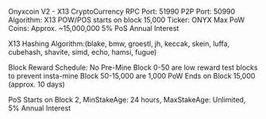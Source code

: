 Onyxcoin V2 - X13 CryptoCurrency
RPC Port: 51990
P2P Port: 50990
Algorithm: X13 POW/POS starts on block 15,000
Ticker: ONYX
Max PoW Coins: Approx. ~15,000,000
5% PoS Annual Interest

X13 Hashing Algorithm:(blake, bmw, groestl, jh, keccak, skein, luffa, cubehash, shavite, simd, echo, hamsi, fugue)

Block Reward Schedule:
No Pre-Mine
Block 0-50 are low reward test blocks to prevent insta-mine
Block 50-15,000 are 1,000
PoW Ends on Block 15,000 (approx. 10 days)

PoS Starts on Block 2, MinStakeAge: 24 hours, MaxStakeAge: Unlimited, 5% Annual Interest

  
